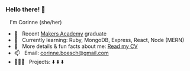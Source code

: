 
### Hello there! 👋 

&ensp; I'm Corinne (she/her)

- 🚀 &nbsp; Recent [Makers Academy](https://makers.tech) graduate
- 🌱 &nbsp; Currently learning: Ruby, MongoDB, Express, React, Node (MERN)
- 📝 &nbsp; More details & fun facts about me: [Read my CV](https://github.com/CorinneBosch/CV)
- 📫 &nbsp; Email: corinne.boesch@gmail.com
- 👩🏻‍💻 &nbsp; Projects: ⬇️ ⬇️ ⬇️
